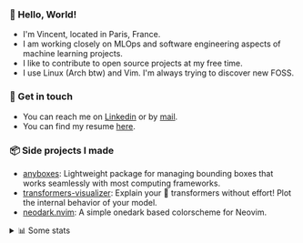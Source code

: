 ### 👋 Hello, World!

- I'm Vincent, located in Paris, France.
- I am working closely on MLOps and software engineering aspects of machine learning projects.
- I like to contribute to open source projects at my free time.
- I use Linux (Arch btw) and Vim. I'm always trying to discover new FOSS.

### 🔗 Get in touch

- You can reach me on [Linkedin](https://www.linkedin.com/in/vincent-duchauffour-3a9641155/) or by [mail](mailto:vincent.duchauffour@proton.me).
- You can find my resume [here](https://raw.githubusercontent.com/VDuchauffour/resume/main/resume.pdf).

### 📦 Side projects I made

- [anyboxes](https://github.com/VDuchauffour/anyboxes): Lightweight package for managing bounding boxes that works seamlessly with most computing frameworks.
- [transformers-visualizer](https://github.com/VDuchauffour/transformers-visualizer): Explain your 🤗 transformers without effort! Plot the internal behavior of your model. 
- [neodark.nvim](https://github.com/VDuchauffour/neodark.nvim): A simple onedark based colorscheme for Neovim.

<details><summary>📊 Some stats</summary>  
  
<p align="center">
  <img alt="VDuchauffour's github stats" src="https://github-readme-stats.vercel.app/api?username=VDuchauffour&include_all_commits=true&show_icons=true&theme=react"/>
  <br />
  <img alt="VDuchauffour's streak stats" src="https://streak-stats.demolab.com?user=VDuchauffour&theme=react"/>
  <br />
  <img alt="VDuchauffour's language stats" src="https://github-readme-stats.vercel.app/api/top-langs/?username=VDuchauffour&count_private=true&include_all_commits=true&show_icons=true&layout=compact&theme=react"/>
  <!--   <br />
  <img alt="VDuchauffour's Wakatime stats" src="https://github-readme-stats.vercel.app/api/wakatime?username=VDuchauffour&theme=react"/> -->
</p>

#### 🧭 Wakatime stats
<!--START_SECTION:waka-->
![Code Time](http://img.shields.io/badge/Code%20Time-1%2C451%20hrs%2012%20mins-blue)

![Lines of code](https://img.shields.io/badge/From%20Hello%20World%20I%27ve%20Written-2.0%20million%20lines%20of%20code-blue)

**🐱 My GitHub Data** 

> 📦 970.8 kB Used in GitHub's Storage 
 > 
> 🏆 17 Contributions in the Year 2024
 > 
> 🚫 Not Opted to Hire
 > 
> 📜 9 Public Repositories 
 > 
> 🔑 2 Private Repositories 
 > 
**I'm a Night 🦉** 

```text
🌞 Morning                56 commits          █░░░░░░░░░░░░░░░░░░░░░░░░   04.84 % 
🌆 Daytime                301 commits         ███████░░░░░░░░░░░░░░░░░░   26.02 % 
🌃 Evening                642 commits         ██████████████░░░░░░░░░░░   55.49 % 
🌙 Night                  158 commits         ███░░░░░░░░░░░░░░░░░░░░░░   13.66 % 
```
📅 **I'm Most Productive on Saturday** 

```text
Monday                   143 commits         ███░░░░░░░░░░░░░░░░░░░░░░   12.36 % 
Tuesday                  103 commits         ██░░░░░░░░░░░░░░░░░░░░░░░   08.90 % 
Wednesday                203 commits         ████░░░░░░░░░░░░░░░░░░░░░   17.55 % 
Thursday                 167 commits         ████░░░░░░░░░░░░░░░░░░░░░   14.43 % 
Friday                   96 commits          ██░░░░░░░░░░░░░░░░░░░░░░░   08.30 % 
Saturday                 317 commits         ███████░░░░░░░░░░░░░░░░░░   27.40 % 
Sunday                   128 commits         ███░░░░░░░░░░░░░░░░░░░░░░   11.06 % 
```


📊 **This Week I Spent My Time On** 

```text
💬 Programming Languages: 
YAML                     6 hrs 23 mins       █████████████████░░░░░░░░   66.22 % 
Python                   1 hr 37 mins        ████░░░░░░░░░░░░░░░░░░░░░   16.80 % 
Other                    31 mins             █░░░░░░░░░░░░░░░░░░░░░░░░   05.36 % 
TOML                     13 mins             █░░░░░░░░░░░░░░░░░░░░░░░░   02.32 % 
PacmanConf               12 mins             █░░░░░░░░░░░░░░░░░░░░░░░░   02.11 % 
```


 Last Updated on 20/01/2024 00:36:56 UTC
<!--END_SECTION:waka-->
</details>
